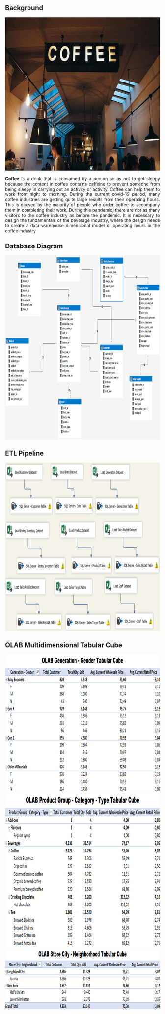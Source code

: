 ## Background
<img src="https://github.com/Bayunova28/CoffeeShop_DWH_Analytics/blob/main/background.jpg" height="500" width="1000">  
<p align="justify"><b>Coffee</b> is a drink that is consumed by a person so as not to get sleepy because the content in coffee contains caffeine to prevent someone from being 
sleepy in carrying out an activity or activity. Coffee can help them to work from night to morning. During the current covid-19 period, many coffee industries are getting
quite large results from their operating hours. This is caused by the majority of people who order coffee to accompany them in completing their work. During this pandemic,
there are not as many visitors to the coffee industry as before the pandemic. It is necessary to design the fundamentals of the beverage industry, where the design needs 
to create a data warehouse dimensional model of operating hours in the coffee industry</p> 

## Database Diagram
<img src="https://github.com/Bayunova28/CoffeeShop_DWH_Analytics/blob/main/CoffeeShop-ERD-Diagram.png" height="600" width="1000">  

## ETL Pipeline
<img src="https://github.com/Bayunova28/CoffeeShop_DWH_Analytics/blob/main/CoffeeShop-ETL-Pipeline/CoffeeShop-Pipeline.png" height="550" width="1000"> 

## OLAB Multidimensional Tabular Cube
<img src="https://github.com/Bayunova28/CoffeeShop_DWH_Analytics/blob/main/OLAB-Generation-Gender-Tabular-Cube.png" height="450" width="1000"> 
<img src="https://github.com/Bayunova28/CoffeeShop_DWH_Analytics/blob/main/OLAB-Product-Category-Type-Tabular-Cube.png" height="500" width="1000"> 
<img src="https://github.com/Bayunova28/CoffeeShop_DWH_Analytics/blob/main/OLAB-Store-Neighborhood-Tabular-Cube.png" height="200" width="1000"> 
